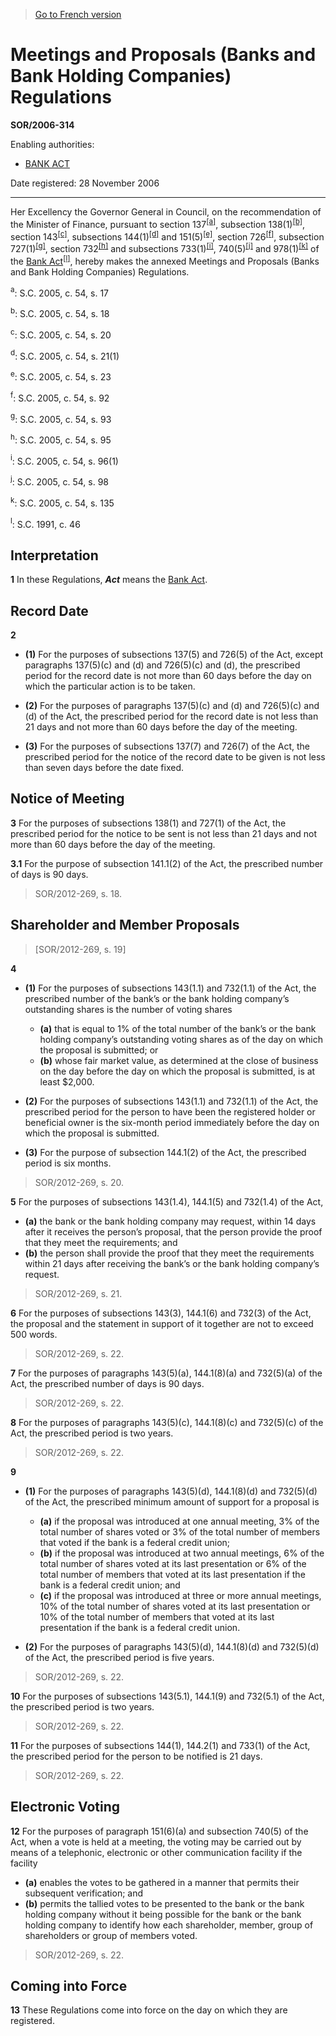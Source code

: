 > [Go to French version](/fr/Règlements/Décrets,%20ordonnances%20et%20règlements%20statutaires/2006/314.md)

# Meetings and Proposals (Banks and Bank Holding Companies) Regulations

**SOR/2006-314**

Enabling authorities: 
- [BANK ACT](/en/Acts/Statutes%20of%20Canada/1991/c.%2046.md)

Date registered: 28 November 2006

----------

Her Excellency the Governor General in Council, on the recommendation of the Minister of Finance, pursuant to section 137<sup><a href='#fna_e'>[a]</a></sup>, subsection 138(1)<sup><a href='#fnb_e'>[b]</a></sup>, section 143<sup><a href='#fnc_e'>[c]</a></sup>, subsections 144(1)<sup><a href='#fnd_e'>[d]</a></sup> and 151(5)<sup><a href='#fne_e'>[e]</a></sup>, section 726<sup><a href='#fnf_e'>[f]</a></sup>, subsection 727(1)<sup><a href='#fng_e'>[g]</a></sup>, section 732<sup><a href='#fnh_e'>[h]</a></sup> and subsections 733(1)<sup><a href='#fni_e'>[i]</a></sup>, 740(5)<sup><a href='#fnj_e'>[j]</a></sup> and 978(1)<sup><a href='#fnk_e'>[k]</a></sup> of the [Bank Act](/en/Acts/Statutes%20of%20Canada/1991/c.%2046.md)<sup><a href='#fnl_e'>[l]</a></sup>, hereby makes the annexed Meetings and Proposals (Banks and Bank Holding Companies) Regulations.

<a name='fna_e'><sup>a</sup></a>: S.C. 2005, c. 54, s. 17<br />

<a name='fnb_e'><sup>b</sup></a>: S.C. 2005, c. 54, s. 18<br />

<a name='fnc_e'><sup>c</sup></a>: S.C. 2005, c. 54, s. 20<br />

<a name='fnd_e'><sup>d</sup></a>: S.C. 2005, c. 54, s. 21(1)<br />

<a name='fne_e'><sup>e</sup></a>: S.C. 2005, c. 54, s. 23<br />

<a name='fnf_e'><sup>f</sup></a>: S.C. 2005, c. 54, s. 92<br />

<a name='fng_e'><sup>g</sup></a>: S.C. 2005, c. 54, s. 93<br />

<a name='fnh_e'><sup>h</sup></a>: S.C. 2005, c. 54, s. 95<br />

<a name='fni_e'><sup>i</sup></a>: S.C. 2005, c. 54, s. 96(1)<br />

<a name='fnj_e'><sup>j</sup></a>: S.C. 2005, c. 54, s. 98<br />

<a name='fnk_e'><sup>k</sup></a>: S.C. 2005, c. 54, s. 135<br />

<a name='fnl_e'><sup>l</sup></a>: S.C. 1991, c. 46<br />




## Interpretation


**1** In these Regulations, ***Act*** means the [Bank Act](/en/Acts/Statutes%20of%20Canada/1991/c.%2046.md).




## Record Date


**2** 

- **(1)** For the purposes of subsections 137(5) and 726(5) of the Act, except paragraphs 137(5)(c) and (d) and 726(5)(c) and (d), the prescribed period for the record date is not more than 60 days before the day on which the particular action is to be taken.

- **(2)** For the purposes of paragraphs 137(5)(c) and (d) and 726(5)(c) and (d) of the Act, the prescribed period for the record date is not less than 21 days and not more than 60 days before the day of the meeting.

- **(3)** For the purposes of subsections 137(7) and 726(7) of the Act, the prescribed period for the notice of the record date to be given is not less than seven days before the date fixed.




## Notice of Meeting


**3** For the purposes of subsections 138(1) and 727(1) of the Act, the prescribed period for the notice to be sent is not less than 21 days and not more than 60 days before the day of the meeting.



**3.1** For the purpose of subsection 141.1(2) of the Act, the prescribed number of days is 90 days.
> SOR/2012-269, s. 18.





## Shareholder and Member Proposals
> [SOR/2012-269, s. 19]



**4** 

- **(1)** For the purposes of subsections 143(1.1) and 732(1.1) of the Act, the prescribed number of the bank’s or the bank holding company’s outstanding shares is the number of voting shares
	- **(a)** that is equal to 1% of the total number of the bank’s or the bank holding company’s outstanding voting shares as of the day on which the proposal is submitted; or
	- **(b)** whose fair market value, as determined at the close of business on the day before the day on which the proposal is submitted, is at least $2,000.

- **(2)** For the purposes of subsections 143(1.1) and 732(1.1) of the Act, the prescribed period for the person to have been the registered holder or beneficial owner is the six-month period immediately before the day on which the proposal is submitted.

- **(3)** For the purpose of subsection 144.1(2) of the Act, the prescribed period is six months.
> SOR/2012-269, s. 20.




**5** For the purposes of subsections 143(1.4), 144.1(5) and 732(1.4) of the Act,
- **(a)** the bank or the bank holding company may request, within 14 days after it receives the person’s proposal, that the person provide the proof that they meet the requirements; and
- **(b)** the person shall provide the proof that they meet the requirements within 21 days after receiving the bank’s or the bank holding company’s request.
> SOR/2012-269, s. 21.




**6** For the purposes of subsections 143(3), 144.1(6) and 732(3) of the Act, the proposal and the statement in support of it together are not to exceed 500 words.
> SOR/2012-269, s. 22.




**7** For the purposes of paragraphs 143(5)(a), 144.1(8)(a) and 732(5)(a) of the Act, the prescribed number of days is 90 days.
> SOR/2012-269, s. 22.




**8** For the purposes of paragraphs 143(5)(c), 144.1(8)(c) and 732(5)(c) of the Act, the prescribed period is two years.
> SOR/2012-269, s. 22.




**9** 

- **(1)** For the purposes of paragraphs 143(5)(d), 144.1(8)(d) and 732(5)(d) of the Act, the prescribed minimum amount of support for a proposal is
	- **(a)** if the proposal was introduced at one annual meeting, 3% of the total number of shares voted or 3% of the total number of members that voted if the bank is a federal credit union;
	- **(b)** if the proposal was introduced at two annual meetings, 6% of the total number of shares voted at its last presentation or 6% of the total number of members that voted at its last presentation if the bank is a federal credit union; and
	- **(c)** if the proposal was introduced at three or more annual meetings, 10% of the total number of shares voted at its last presentation or 10% of the total number of members that voted at its last presentation if the bank is a federal credit union.

- **(2)** For the purposes of paragraphs 143(5)(d), 144.1(8)(d) and 732(5)(d) of the Act, the prescribed period is five years.
> SOR/2012-269, s. 22.




**10** For the purposes of subsections 143(5.1), 144.1(9) and 732(5.1) of the Act, the prescribed period is two years.
> SOR/2012-269, s. 22.




**11** For the purposes of subsections 144(1), 144.2(1) and 733(1) of the Act, the prescribed period for the person to be notified is 21 days.
> SOR/2012-269, s. 22.





## Electronic Voting


**12** For the purposes of paragraph 151(6)(a) and subsection 740(5) of the Act, when a vote is held at a meeting, the voting may be carried out by means of a telephonic, electronic or other communication facility if the facility
- **(a)** enables the votes to be gathered in a manner that permits their subsequent verification; and
- **(b)** permits the tallied votes to be presented to the bank or the bank holding company without it being possible for the bank or the bank holding company to identify how each shareholder, member, group of shareholders or group of members voted.
> SOR/2012-269, s. 22.





## Coming into Force


**13** These Regulations come into force on the day on which they are registered.



